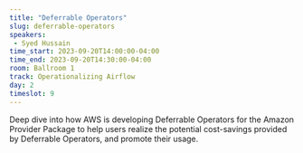 ```yaml
---
title: "Deferrable Operators"
slug: deferrable-operators
speakers:
 - Syed Hussain
time_start: 2023-09-20T14:00:00-04:00
time_end: 2023-09-20T14:30:00-04:00
room: Ballroom 1
track: Operationalizing Airflow
day: 2
timeslot: 9
---
```


Deep dive into how AWS is developing Deferrable Operators for the Amazon Provider Package to help users realize the potential cost-savings provided by Deferrable Operators, and promote their usage.